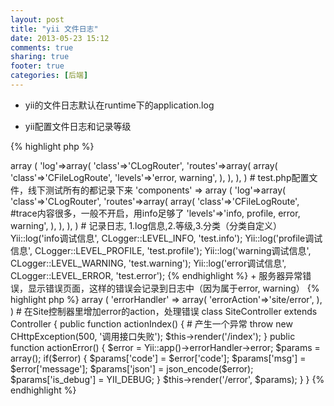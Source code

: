 ```yaml
---
layout: post
title: "yii 文件日志"
date: 2013-05-23 15:12
comments: true
sharing: true
footer: true
categories: [后端]
---
```


+ yii的文件日志默认在runtime下的application.log

<!-- more -->

+ yii配置文件日志和记录等级

{% highlight php %}
<?php
# main.php配置文件, 生产环境只记录error和warning
'components' => array (
    'log'=>array(
        'class'=>'CLogRouter',
        'routes'=>array(
            array(
                'class'=>'CFileLogRoute',
                'levels'=>'error, warning',
            ),
        ),
    ),
)

# test.php配置文件，线下测试所有的都记录下来
'components' => array (
    'log'=>array(
        'class'=>'CLogRouter',
        'routes'=>array(
            array(
                'class'=>'CFileLogRoute',
                #trace内容很多，一般不开启，用info足够了
                'levels'=>'info, profile, error, warning',
            ),
        ),
    ),
)

# 记录日志, 1.log信息,2.等级,3.分类（分类自定义）
Yii::log('info调试信息', CLogger::LEVEL_INFO, 'test.info');
Yii::log('profile调试信息', CLogger::LEVEL_PROFILE, 'test.profile');
Yii::log('warning调试信息', CLogger::LEVEL_WARNING, 'test.warning');
Yii::log('error调试信息', CLogger::LEVEL_ERROR, 'test.error');
{% endhighlight %}

+ 服务器异常错误，显示错误页面，这样的错误会记录到日志中（因为属于error, warning）

{% highlight php %}
<?php
# 在main.php中配置errorHandler，统一处理异常
'components' => array (
    'errorHandler' => array(
        'errorAction'=>'site/error',
    ),
)

# 在Site控制器里增加error的action，处理错误
class SiteController extends Controller
{

    public function actionIndex()
    {
        # 产生一个异常
        throw new CHttpException(500, '调用接口失败');
        $this->render('/index');
    }

    public function actionError()
    {
        $error = Yii::app()->errorHandler->error;
        $params = array();
        if($error) {
            $params['code'] = $error['code'];
            $params['msg'] = $error['message'];
            $params['json'] = json_encode($error);
            $params['is_debug'] = YII_DEBUG;
        }
        $this->render('/error', $params);
    }
}
{% endhighlight %}

